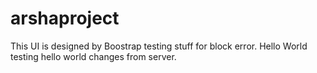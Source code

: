 # arshaproject
This UI is designed by Boostrap testing stuff for block error.
Hello World
testing
hello world changes from server.
